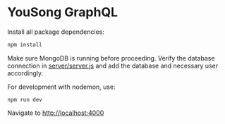 # YouSong GraphQL

Install all package dependencies:

```sh
npm install
```

Make sure MongoDB is running before proceeding. Verify the database connection in [server/server.js](server/server.js) and add the database and necessary user accordingly.

For development with nodemon, use:

```
npm run dev
```

Navigate to <http://localhost:4000>
